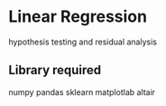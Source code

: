 # Linear Regression
   hypothesis testing and residual analysis
## Library required
   numpy
   pandas
   sklearn
   matplotlab
   altair
